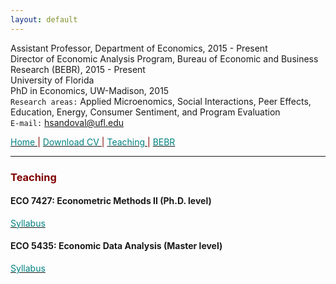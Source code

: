 ```yaml
---
layout: default
---
```


Assistant Professor, Department of Economics, 2015 - Present  
Director of Economic Analysis Program, Bureau of Economic and Business Research (BEBR), 2015 - Present  
University of Florida  
PhD in Economics, UW-Madison, 2015  
`Research areas:` Applied Microenomics, Social Interactions, Peer Effects, Education, Energy, Consumer Sentiment, and Program Evaluation  
`E-mail:` [hsandoval@ufl.edu](mailto:hsandoval@ufl.edu) 


[<span style="color: teal"> Home </span>](index.html) <span style="color: maroon"> &#124; </span> <a href="https://hhsandoval.github.io/cvhhsg.pdf" target="_blank"> <span style="color: teal"> Download CV </span> </a> <span style="color: maroon"> &#124; </span> [<span style="color: teal"> Teaching </span>](teaching.html) <span style="color: maroon"> &#124; </span> [<span style="color: teal"> BEBR </span>](bebr.html)

* * *

### <span style="color: maroon"> Teaching </span>

#### ECO 7427: Econometric Methods II (Ph.D. level)

<a href="https://hhsandoval.github.io/E7427S2022.pdf" target="_blank"> <span style="color: teal"> Syllabus </span> </a>

#### ECO 5435: Economic Data Analysis (Master level)

<a href="https://hhsandoval.github.io/E5435S2022.pdf" target="_blank"> <span style="color: teal"> Syllabus </span> </a>


